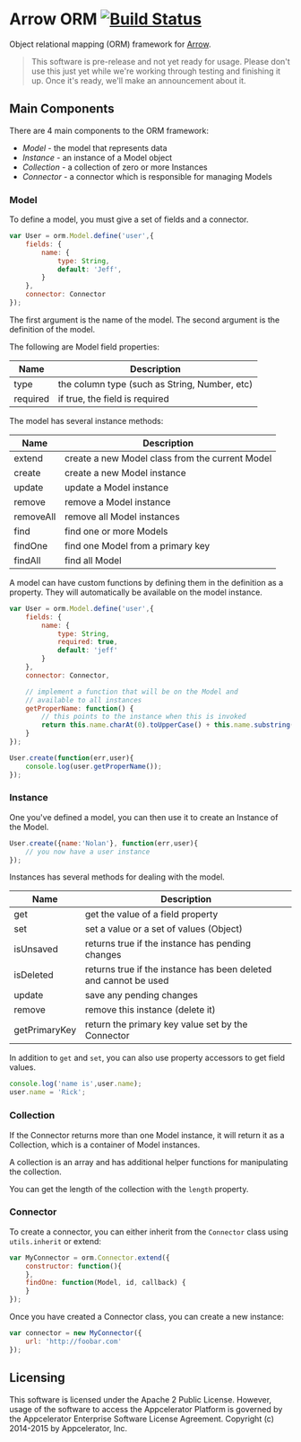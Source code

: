 # Arrow ORM [![Build Status](https://magnum.travis-ci.com/appcelerator/arrow-orm.svg?token=xjwxUDk3aUJaLhguTqyB&branch=master)](https://magnum.travis-ci.com/appcelerator/arrow-orm)

Object relational mapping (ORM) framework for [Arrow](https://github.com/appcelerator/arrow).

> This software is pre-release and not yet ready for usage.  Please don't use this just yet while we're working through testing and finishing it up. Once it's ready, we'll make an announcement about it.

## Main Components

There are 4 main components to the ORM framework:

- *Model* - the model that represents data
- *Instance* - an instance of a Model object
- *Collection* - a collection of zero or more Instances
- *Connector* - a connector which is responsible for managing Models

### Model

To define a model, you must give a set of fields and a connector.

```javascript
var User = orm.Model.define('user',{
	fields: {
		name: {
			type: String,
			default: 'Jeff',
		}
	},
	connector: Connector
});
```

The first argument is the name of the model. The second argument is the definition of the model.

The following are Model field properties:

| Name        | Description                                                   |
|-------------|---------------------------------------------------------------|
| type        | the column type (such as String, Number, etc)                 |
| required    | if true, the field is required                                |


The model has several instance methods:

| Name          | Description                                                      |
|---------------|------------------------------------------------------------------|
| extend        | create a new Model class from the current Model                  |
| create        | create a new Model instance                                      |
| update        | update a Model instance                                          |
| remove        | remove a Model instance                                          |
| removeAll     | remove all Model instances                                       |
| find          | find one or more Models                                          |
| findOne       | find one Model from a primary key                                |
| findAll       | find all Model                                                   |

A model can have custom functions by defining them in the definition as a property.  They will automatically be available on the model instance.

```javascript
var User = orm.Model.define('user',{
	fields: {
		name: {
			type: String,
			required: true,
			default: 'jeff'
		}
	},
	connector: Connector,

	// implement a function that will be on the Model and
	// available to all instances
	getProperName: function() {
		// this points to the instance when this is invoked
		return this.name.charAt(0).toUpperCase() + this.name.substring(1);
	}
});

User.create(function(err,user){
	console.log(user.getProperName());
});
```

### Instance

One you've defined a model, you can then use it to create an Instance of the Model.

```javascript
User.create({name:'Nolan'}, function(err,user){
	// you now have a user instance
});
```

Instances has several methods for dealing with the model.

| Name          | Description                                                      |
|---------------|------------------------------------------------------------------|
| get           | get the value of a field property                                |
| set           | set a value or a set of values (Object)                          |
| isUnsaved     | returns true if the instance has pending changes                 |
| isDeleted     | returns true if the instance has been deleted and cannot be used |
| update        | save any pending changes                                         |
| remove        | remove this instance (delete it)                                 |
| getPrimaryKey | return the primary key value set by the Connector                |

In addition to `get` and `set`, you can also use property accessors to get field values.

```javascript
console.log('name is',user.name);
user.name = 'Rick';
```

### Collection

If the Connector returns more than one Model instance, it will return it as a Collection, which is a container of Model instances.

A collection is an array and has additional helper functions for manipulating the collection.

You can get the length of the collection with the `length` property.

### Connector

To create a connector, you can either inherit from the `Connector` class using `utils.inherit` or extend:

```javascript
var MyConnector = orm.Connector.extend({
	constructor: function(){
	},
	findOne: function(Model, id, callback) {
	}
});
```

Once you have created a Connector class, you can create a new instance:

```javascript
var connector = new MyConnector({
	url: 'http://foobar.com'
});
```

## Licensing

This software is licensed under the Apache 2 Public License.  However, usage of the software to access the Appcelerator Platform is governed by the Appcelerator Enterprise Software License Agreement.  Copyright (c) 2014-2015 by Appcelerator, Inc.
